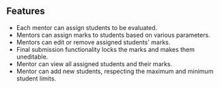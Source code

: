 ## Features

- Each mentor can assign students to be evaluated.
- Mentors can assign marks to students based on various parameters.
- Mentors can edit or remove assigned students' marks.
- Final submission functionality locks the marks and makes them uneditable.
- Mentor can view all assigned students and their marks.
- Mentor can add new students, respecting the maximum and minimum student limits.

